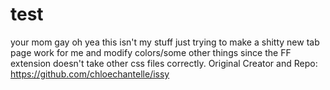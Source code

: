 # test
your mom gay
oh yea this isn't my stuff just trying to make a shitty new tab page work for me and modify colors/some other things since the FF extension doesn't take other css files correctly.
Original Creator and Repo: https://github.com/chloechantelle/issy
